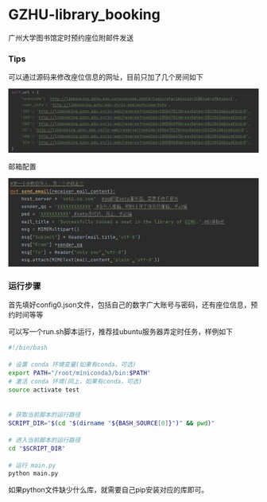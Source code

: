 # GZHU-library_booking
广州大学图书馆定时预约座位附邮件发送

### Tips

可以通过源码来修改座位信息的网址，目前只加了几个房间如下

![image-20231029173442897](README.assets/image-20231029173442897.png)



邮箱配置

![image-20231029173659318](README.assets/image-20231029173659318.png)

### 运行步骤

首先填好config0.json文件，包括自己的数字广大账号与密码，还有座位信息，预约时间等等

可以写一个run.sh脚本运行，推荐挂ubuntu服务器弄定时任务，样例如下

```sh
#!/bin/bash
  
# 设置 conda 环境变量(如果有conda，可选)
export PATH="/root/miniconda3/bin:$PATH"
# 激活 conda 环境(同上，如果有conda，可选)
source activate test


# 获取当前脚本的运行路径
SCRIPT_DIR="$(cd "$(dirname "${BASH_SOURCE[0]}")" && pwd)"

# 进入当前脚本的运行路径
cd "$SCRIPT_DIR"

# 运行 main.py
python main.py
```

如果python文件缺少什么库，就需要自己pip安装对应的库即可。
